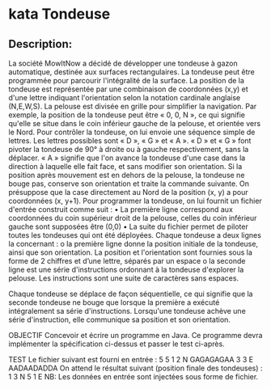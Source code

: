 # kata Tondeuse

## Description:

La société MowItNow a décidé de développer une tondeuse à gazon automatique, destinée aux surfaces rectangulaires. La tondeuse peut être programmée pour parcourir l'intégralité de la surface. La position de la tondeuse est représentée par une combinaison de coordonnées (x,y) et d'une lettre indiquant l'orientation selon la notation cardinale anglaise (N,E,W,S). La pelouse est divisée en grille pour simplifier la navigation. Par exemple, la position de la tondeuse peut être « 0, 0, N », ce qui signifie qu'elle se situe dans le coin inférieur gauche de la pelouse, et orientée vers le Nord. Pour contrôler la tondeuse, on lui envoie une séquence simple de lettres. Les lettres possibles sont « D », « G » et « A ». « D » et « G » font pivoter la tondeuse de 90° à droite ou à gauche respectivement, sans la déplacer. « A » signifie que l'on avance la tondeuse d'une case dans la direction à laquelle elle fait face, et sans modifier son orientation. Si la position après mouvement est en dehors de la pelouse, la tondeuse ne bouge pas, conserve son orientation et traite la commande suivante. On présuppose que la case directement au Nord de la position (x, y) a pour coordonnées (x, y+1). Pour programmer la tondeuse, on lui fournit un fichier d'entrée construit comme suit : • La première ligne correspond aux coordonnées du coin supérieur droit de la pelouse, celles du coin inférieur gauche sont supposées être (0,0) • La suite du fichier permet de piloter toutes les tondeuses qui ont été déployées. Chaque tondeuse a deux lignes la concernant : o la première ligne donne la position initiale de la tondeuse, ainsi que son orientation. La position et l'orientation sont fournies sous la forme de 2 chiffres et d’une lettre, séparés par un espace o la seconde ligne est une série d'instructions ordonnant à la tondeuse d'explorer la pelouse. Les instructions sont une suite de caractères sans espaces.

Chaque tondeuse se déplace de façon séquentielle, ce qui signifie que la seconde tondeuse ne bouge que lorsque la première a exécuté intégralement sa série d'instructions. Lorsqu'une tondeuse achève une série d'instruction, elle communique sa position et son orientation.

OBJECTIF Concevoir et écrire un programme en Java. Ce programme devra implémenter la spécification ci-dessus et passer le test ci-après.

TEST Le fichier suivant est fourni en entrée : 5 5 1 2 N GAGAGAGAA 3 3 E AADAADADDA On attend le résultat suivant (position finale des tondeuses) : 1 3 N 5 1 E NB: Les données en entrée sont injectées sous forme de fichier.

